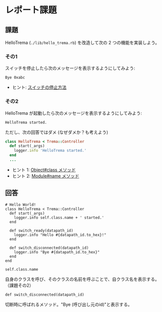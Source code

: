 レポート課題
===========


## 課題

HelloTrema (`./lib/hello_trema.rb`)  を改造して次の 2 つの機能を実装しよう。

### その1

スイッチを停止したら次のメッセージを表示するようにしてみよう:

```
Bye 0xabc
```

* ヒント: [スイッチの停止方法](https://relishapp.com/trema/trema/docs/handlers/switch-disconnected-handler)

### その2

HelloTrema が起動したら次のメッセージを表示するようにしてみよう:

```
HelloTrema started.
```

ただし、次の回答ではダメ (なぜダメか？も考えよう)

```ruby
class HelloTrema < Trema::Controller
  def start(_args)
    logger.info 'HelloTrema started.'
  end
  ...
```

* ヒント 1: [Object#class メソッド](http://ruby-doc.org/core-2.0.0/Object.html#method-i-class)
* ヒント 2: [Module#name メソッド](http://ruby-doc.org/core-2.0.0/Module.html#method-i-name)

## 回答

```
# Hello World!
class HelloTrema < Trema::Controller
  def start(_args)
    logger.info self.class.name + ' started.'
  end

  def switch_ready(datapath_id)
    logger.info "Hello #{datapath_id.to_hex}!"
  end

  def switch_disconnected(datapath_id)
    logger.info "Bye #{datapath_id.to_hex}"
  end
end
```

```
self.class.name
```
自身のクラスを呼び、そのクラスの名前を呼ぶことで、自クラス名を表示する。（課題その2）

```
def switch_disconnected(datapath_id)
```
切断時に呼ばれるメソッド。"Bye (呼び出し元のid)"と表示する。